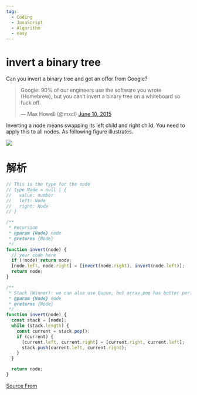 ```yaml
---
tag:
  - Coding
  - JavaScript
  - Algorithm
  - easy
---
```


# invert a binary tree

Can you invert a binary tree and get an offer from Google?

> Google: 90% of our engineers use the software you wrote (Homebrew), but you can’t invert a binary tree on a whiteboard so fuck off.
>
> — Max Howell (@mxcl) [June 10, 2015](https://twitter.com/mxcl/status/608682016205344768?ref_src=twsrc%5Etfw)

Inverting a node means swapping its left child and right child. You need to apply this to all nodes. As following figure illustrates.

![](https://cdn.bfe.dev/bfe/img/12BVC9SRg5VfcADGpAjNN6ONgh8BlrDC_1068x546_1597951636139.png)

# 解析

```js
// This is the type for the node
// type Node = null | {
//   value: number
//   left: Node
//   right: Node
// }
```

```js
/**
 * Recursion
 * @param {Node} node
 * @returns {Node}
 */
function invert(node) {
  // your code here
  if (!node) return node;
  [node.left, node.right] = [invert(node.right), invert(node.left)];
  return node;
}
```

```js
/**
 * Stack (Winner): we can also use Queue, but array.pop has better performance
 * @param {Node} node
 * @returns {Node}
 */
function invert(node) {
  const stack = [node];
  while (stack.length) {
    const current = stack.pop();
    if (current) {
      [current.left, current.right] = [current.right, current.left];
      stack.push(current.left, current.right);
    }
  }

  return node;
}
```

[Source From](https://bigfrontend.dev/problem/invert-a-binary-tree)
